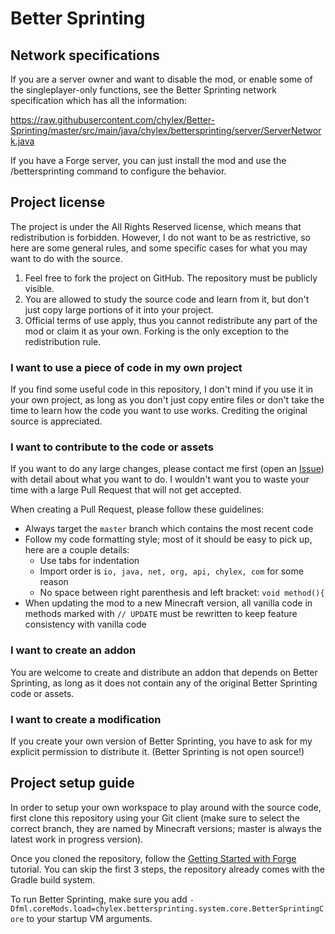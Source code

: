 Better Sprinting
================

## Network specifications

If you are a server owner and want to disable the mod, or enable some of the singleplayer-only functions, see the Better Sprinting network specification which has all the information:

https://raw.githubusercontent.com/chylex/Better-Sprinting/master/src/main/java/chylex/bettersprinting/server/ServerNetwork.java

If you have a Forge server, you can just install the mod and use the /bettersprinting command to configure the behavior.

## Project license

The project is under the All Rights Reserved license, which means that redistribution is forbidden. However, I do not want to be as restrictive, so here are some general rules, and some specific cases for what you may want to do with the source.

1. Feel free to fork the project on GitHub. The repository must be publicly visible.
2. You are allowed to study the source code and learn from it, but don't just copy large portions of it into your project.
3. Official terms of use apply, thus you cannot redistribute any part of the mod or claim it as your own. Forking is the only exception to the redistribution rule.

### I want to use a piece of code in my own project

If you find some useful code in this repository, I don't mind if you use it in your own project, as long as you don't just copy entire files or don't take the time to learn how the code you want to use works. Crediting the original source is appreciated.

### I want to contribute to the code or assets

If you want to do any large changes, please contact me first (open an [Issue](https://github.com/chylex/Better-Sprinting/issues)) with detail about what you want to do. I wouldn't want you to waste your time with a large Pull Request that will not get accepted.

When creating a Pull Request, please follow these guidelines:

- Always target the `master` branch which contains the most recent code
- Follow my code formatting style; most of it should be easy to pick up, here are a couple details:
  - Use tabs for indentation
  - Import order is `io, java, net, org, api, chylex, com` for some reason
  - No space between right parenthesis and left bracket: `void method(){`
- When updating the mod to a new Minecraft version, all vanilla code in methods marked with `// UPDATE` must be rewritten to keep feature consistency with vanilla code

### I want to create an addon

You are welcome to create and distribute an addon that depends on Better Sprinting, as long as it does not contain any of the original Better Sprinting code or assets.

### I want to create a modification

If you create your own version of Better Sprinting, you have to ask for my explicit permission to distribute it. (Better Sprinting is not open source!)

## Project setup guide

In order to setup your own workspace to play around with the source code, first clone this repository using your Git client (make sure to select the correct branch, they are named by Minecraft versions; master is always the latest work in progress version).

Once you cloned the repository, follow the [Getting Started with Forge](https://mcforge.readthedocs.io/en/latest/gettingstarted) tutorial. You can skip the first 3 steps, the repository already comes with the Gradle build system.

To run Better Sprinting, make sure you add `-Dfml.coreMods.load=chylex.bettersprinting.system.core.BetterSprintingCore` to your startup VM arguments.



